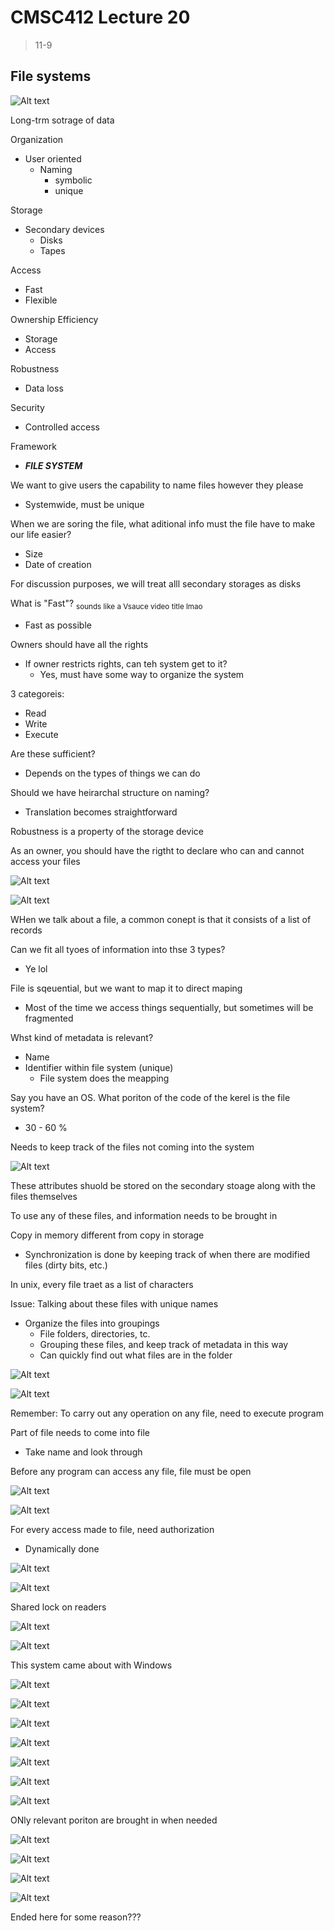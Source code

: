 # CMSC412 Lecture 20  
> 11-9  

## File systems  

![Alt text](img/Lecture20-21/image-1.png)  

Long-trm sotrage of data  

Organization
* User oriented
  * Naming
    * symbolic
    * unique

Storage
* Secondary devices
  * Disks
  * Tapes

Access
* Fast
* Flexible

Ownership
Efficiency 
* Storage
* Access

Robustness
* Data loss

Security
* Controlled access

Framework
* ***FILE SYSTEM***

We want to give users the capability to name files however they please
* Systemwide, must be unique  

When we are soring the file, what aditional info must the file have to make our life easier?  
* Size
* Date of creation

For discussion purposes, we will treat alll secondary storages as disks  

What is "Fast"? <sub>sounds like a Vsauce video title lmao</sub>  
* Fast as possible  

Owners should have all the rights  
* If owner restricts rights, can teh system get to it?
  * Yes, must have some way to organize the system  

3 categoreis: 
* Read 
* Write
* Execute  

Are these sufficient?  
* Depends on the types of things we can do  

Should we have heirarchal structure on naming?  
* Translation becomes straightforward  

Robustness is a property of the storage device  

As an owner, you should have the rigtht to declare who can and cannot access your files  

![Alt text](img/Lecture20-21/image-2.png)  

![Alt text](img/Lecture20-21/image-3.png)  

WHen we talk about a file, a common conept is that it consists of a list of records  

Can we fit all tyoes of information into thse 3 types?  
* Ye lol  

File is sqeuential, but we want to map it to direct maping  
* Most of the time we access things sequentially, but sometimes will be fragmented  

Whst kind of metadata is relevant?  
* Name
* Identifier within file system (unique) 
  * File system does the meapping  

Say you have an OS. What poriton of the code of the kerel is the file system?
* 30 - 60 %  

Needs to keep track of the files not coming into the system  

![Alt text](img/Lecture20-21/image-4.png)  

These attributes shuold be stored on the secondary stoage along with the files themselves  

To use any of these files, and information needs to be brought in  

Copy in memory different from copy in storage  
* Synchronization is done by keeping track of when there are modified files (dirty bits, etc.)  

In unix, every file traet as a list of characters

Issue: Talking about these files with unique names
* Organize the files into groupings
  * File folders, directories, tc.
  * Grouping these files, and keep track of metadata in this way  
  * Can quickly find out what files are in the folder  

![Alt text](img/Lecture20-21/image-5.png)  

![Alt text](img/Lecture20-21/image-6.png)  

Remember: To carry out any operation on any file, need to execute program  

Part of file needs to come into file  
* Take name and look through  

Before any program can access any file, file must be open  

![Alt text](img/Lecture20-21/image-7.png)  

![Alt text](img/Lecture20-21/image-8.png)  

For every access made to file, need authorization
* Dynamically done 

![Alt text](img/Lecture20-21/image-9.png)  

![Alt text](img/Lecture20-21/image-10.png)  

Shared lock on readers  

![Alt text](img/Lecture20-21/image-11.png)  

![Alt text](img/Lecture20-21/image-12.png)  

This system came about with Windows  

![Alt text](img/Lecture20-21/image-13.png)  

![Alt text](img/Lecture20-21/image-14.png)  

![Alt text](img/Lecture20-21/image-15.png)  

![Alt text](img/Lecture20-21/image-16.png)  

![Alt text](img/Lecture20-21/image-17.png)  

![Alt text](img/Lecture20-21/image-18.png)  

![Alt text](img/Lecture20-21/image-19.png)  

ONly relevant poriton are brought in when needed  

![Alt text](img/Lecture20-21/image-20.png)  

![Alt text](img/Lecture20-21/image-21.png)  

![Alt text](img/Lecture20-21/image-22.png)  

![Alt text](img/Lecture20-21/image-23.png)  

Ended here for some reason???



